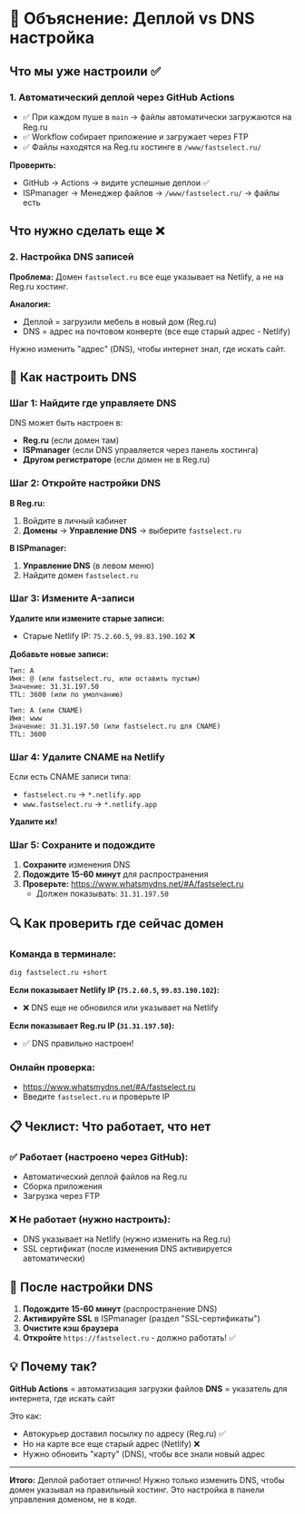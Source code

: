 # 📡 Объяснение: Деплой vs DNS настройка

## Что мы уже настроили ✅

### 1. Автоматический деплой через GitHub Actions
- ✅ При каждом пуше в `main` → файлы автоматически загружаются на Reg.ru
- ✅ Workflow собирает приложение и загружает через FTP
- ✅ Файлы находятся на Reg.ru хостинге в `/www/fastselect.ru/`

**Проверить:**
- GitHub → Actions → видите успешные деплои ✅
- ISPmanager → Менеджер файлов → `/www/fastselect.ru/` → файлы есть

## Что нужно сделать еще ❌

### 2. Настройка DNS записей

**Проблема:** Домен `fastselect.ru` все еще указывает на Netlify, а не на Reg.ru хостинг.

**Аналогия:**
- Деплой = загрузили мебель в новый дом (Reg.ru)
- DNS = адрес на почтовом конверте (все еще старый адрес - Netlify)

Нужно изменить "адрес" (DNS), чтобы интернет знал, где искать сайт.

## 📍 Как настроить DNS

### Шаг 1: Найдите где управляете DNS

DNS может быть настроен в:
- **Reg.ru** (если домен там)
- **ISPmanager** (если DNS управляется через панель хостинга)
- **Другом регистраторе** (если домен не в Reg.ru)

### Шаг 2: Откройте настройки DNS

**В Reg.ru:**
1. Войдите в личный кабинет
2. **Домены** → **Управление DNS** → выберите `fastselect.ru`

**В ISPmanager:**
1. **Управление DNS** (в левом меню)
2. Найдите домен `fastselect.ru`

### Шаг 3: Измените A-записи

**Удалите или измените старые записи:**
- Старые Netlify IP: `75.2.60.5`, `99.83.190.102` ❌

**Добавьте новые записи:**
```
Тип: A
Имя: @ (или fastselect.ru, или оставить пустым)
Значение: 31.31.197.50
TTL: 3600 (или по умолчанию)
```

```
Тип: A (или CNAME)
Имя: www
Значение: 31.31.197.50 (или fastselect.ru для CNAME)
TTL: 3600
```

### Шаг 4: Удалите CNAME на Netlify

Если есть CNAME записи типа:
- `fastselect.ru` → `*.netlify.app`
- `www.fastselect.ru` → `*.netlify.app`

**Удалите их!**

### Шаг 5: Сохраните и подождите

1. **Сохраните** изменения DNS
2. **Подождите 15-60 минут** для распространения
3. **Проверьте:** https://www.whatsmydns.net/#A/fastselect.ru
   - Должен показывать: `31.31.197.50`

## 🔍 Как проверить где сейчас домен

### Команда в терминале:
```bash
dig fastselect.ru +short
```

**Если показывает Netlify IP (`75.2.60.5`, `99.83.190.102`):**
- ❌ DNS еще не обновился или указывает на Netlify

**Если показывает Reg.ru IP (`31.31.197.50`):**
- ✅ DNS правильно настроен!

### Онлайн проверка:
- https://www.whatsmydns.net/#A/fastselect.ru
- Введите `fastselect.ru` и проверьте IP

## 📋 Чеклист: Что работает, что нет

### ✅ Работает (настроено через GitHub):
- Автоматический деплой файлов на Reg.ru
- Сборка приложения
- Загрузка через FTP

### ❌ Не работает (нужно настроить):
- DNS указывает на Netlify (нужно изменить на Reg.ru)
- SSL сертификат (после изменения DNS активируется автоматически)

## 🎯 После настройки DNS

1. **Подождите 15-60 минут** (распространение DNS)
2. **Активируйте SSL** в ISPmanager (раздел "SSL-сертификаты")
3. **Очистите кэш браузера**
4. **Откройте** `https://fastselect.ru` - должно работать! ✅

## 💡 Почему так?

**GitHub Actions** = автоматизация загрузки файлов
**DNS** = указатель для интернета, где искать сайт

Это как:
- Автокурьер доставил посылку по адресу (Reg.ru) ✅
- Но на карте все еще старый адрес (Netlify) ❌
- Нужно обновить "карту" (DNS), чтобы все знали новый адрес

---

**Итого:** Деплой работает отлично! Нужно только изменить DNS, чтобы домен указывал на правильный хостинг. Это настройка в панели управления доменом, не в коде.

